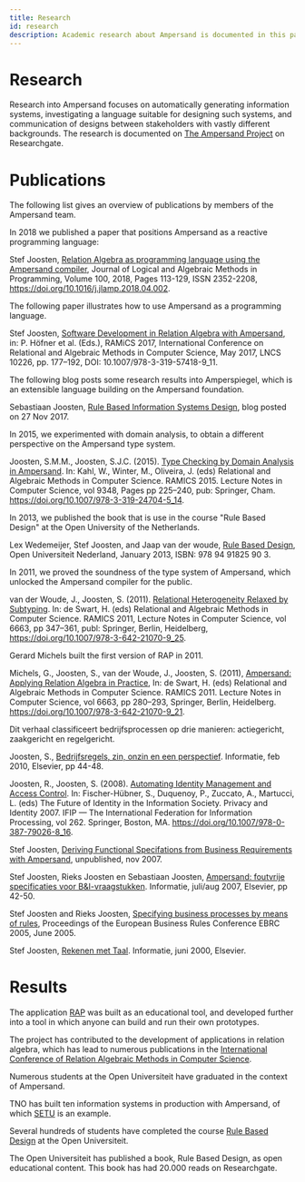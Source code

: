 ```yaml
---
title: Research
id: research
description: Academic research about Ampersand is documented in this page
---
```


# Research

Research into Ampersand focuses on automatically generating information systems, investigating a language suitable for designing such systems, and communication of designs between stakeholders with vastly different backgrounds. The research is documented on [The Ampersand Project](https://www.researchgate.net/project/Ampersand-automated-design-and-synthesis-of-information-systems-for-compliance-critical-applications) on Researchgate.

# Publications  <!--  The main page in AmpersandTarski.github.io refers to this header, so please don't change it frivolously. -->
The following list gives an overview of publications by members of the Ampersand team.

In 2018 we published a paper that positions Ampersand as a reactive programming language:

Stef Joosten, [Relation Algebra as programming language using the Ampersand compiler](https://www.sciencedirect.com/science/article/pii/S2352220817301499?via%3Dihub), Journal of Logical and Algebraic Methods in Programming, Volume 100, 2018, Pages 113-129, ISSN 2352-2208, https://doi.org/10.1016/j.jlamp.2018.04.002.

The following paper illustrates how to use Ampersand as a programming language.

Stef Joosten, [Software Development in Relation Algebra with Ampersand](https://www.researchgate.net/profile/Stef-Joosten/publication/316434400_Software_Development_in_Relation_Algebra_with_Ampersand/links/5aecae0a0f7e9b01d3e16446/Software-Development-in-Relation-Algebra-with-Ampersand.pdf), 
in: P. Höfner et al. (Eds.), RAMiCS 2017, International Conference on Relational and Algebraic Methods in Computer Science, May 2017, LNCS 10226, pp. 177–192, DOI: 10.1007/978-3-319-57418-9_11.

The following blog posts some research results into Amperspiegel, which is an extensible language building on the Ampersand foundation.

Sebastiaan Joosten, [Rule Based Information Systems Design](http://sjcjoosten.nl/1-research/information-systems/), blog posted on 27 Nov 2017.

In 2015, we experimented with domain analysis, to obtain a different perspective on the Ampersand type system.

Joosten, S.M.M., Joosten, S.J.C. (2015). [Type Checking by Domain Analysis in Ampersand](https://www.researchgate.net/publication/315043308_Type_Checking_by_Domain_Analysis_in_Ampersand). In: Kahl, W., Winter, M., Oliveira, J. (eds) Relational and Algebraic Methods in Computer Science. RAMICS 2015. Lecture Notes in Computer Science, vol 9348, Pages pp 225–240, pub: Springer, Cham. https://doi.org/10.1007/978-3-319-24704-5_14.

In 2013, we published the book that is use in the course "Rule Based Design" at the Open University of the Netherlands.

Lex Wedemeijer, Stef Joosten, and Jaap van der woude, [Rule Based Design](https://www.researchgate.net/profile/Stef-Joosten/publication/327022933_Rule_Based_Design/links/5b7321be45851546c903234a/Rule-Based-Design.pdf),
Open Universiteit Nederland, January 2013, ISBN: 978 94 91825 90 3.

In 2011, we proved the soundness of the type system of Ampersand, which unlocked the Ampersand compiler for the public.

van der Woude, J., Joosten, S. (2011). [Relational Heterogeneity Relaxed by Subtyping](https://www.researchgate.net/publication/221134732_Relational_Heterogeneity_Relaxed_by_Subtyping). In: de Swart, H. (eds) Relational and Algebraic Methods in Computer Science. RAMICS 2011, Lecture Notes in Computer Science, vol 6663, pp 347–361, publ: Springer, Berlin, Heidelberg, https://doi.org/10.1007/978-3-642-21070-9_25.

Gerard Michels built the first version of RAP in 2011.

Michels, G., Joosten, S., van der Woude, J., Joosten, S. (2011), [Ampersand: Applying Relation Algebra in Practice](https://www.researchgate.net/publication/221134925_Ampersand_-_Applying_Relation_Algebra_in_Practice), In: de Swart, H. (eds) Relational and Algebraic Methods in Computer Science. RAMICS 2011. Lecture Notes in Computer Science, vol 6663, pp 280–293, Springer, Berlin, Heidelberg. https://doi.org/10.1007/978-3-642-21070-9_21.

Dit verhaal classificeert bedrijfsprocessen op drie manieren: actiegericht, zaakgericht en regelgericht.

Joosten, S., [Bedrijfsregels, zin, onzin en een perspectief](https://www.researchgate.net/publication/283009661_Bedrijfsregels). Informatie, feb 2010, Elsevier, pp 44-48.

Joosten, R., Joosten, S. (2008). [Automating Identity Management and Access Control](https://www.researchgate.net/publication/45813877_Automating_Identity_Management_and_Access_Control). In: Fischer-Hübner, S., Duquenoy, P., Zuccato, A., Martucci, L. (eds) The Future of Identity in the Information Society. Privacy and Identity 2007. IFIP — The International Federation for Information Processing, vol 262. Springer, Boston, MA. https://doi.org/10.1007/978-0-387-79026-8_16.

Stef Joosten, [Deriving Functional Specifations from Business Requirements with Ampersand](https://www.researchgate.net/publication/255609348_Deriving_Functional_Specifications_from_Business_Requirements_with_Ampersand), unpublished, nov 2007.

Stef Joosten, Rieks Joosten en Sebastiaan Joosten, [Ampersand: foutvrije specificaties voor B&I-vraagstukken](http://sjcjoosten.nl/publications/Informatie2007Ampersand.pdf). Informatie, juli/aug 2007, Elsevier, pp 42-50.

Stef Joosten and Rieks Joosten, [Specifying business processes by means of rules](https://www.researchgate.net/publication/236340044_Specifying_business_processes_by_means_of_rules), Proceedings of the European Business Rules Conference EBRC 2005, June 2005.

Stef Joosten, [Rekenen met Taal](https://www.researchgate.net/publication/236340036_Rekenen_met_taal). Informatie, juni 2000, Elsevier.

# Results  <!--  The main page in AmpersandTarski.github.io refers to this header, so please don't change it frivolously. -->
The application [RAP](https://rap.cs.ou.nl) was built as an educational tool, and developed further into a tool in which anyone can build and run their own prototypes.

The project has contributed to the development of applications in relation algebra, which has lead to numerous publications in the [International Conference of Relation Algebraic Methods in Computer Science](http://www.ramics-conference.org).

Numerous students at the Open Universiteit have graduated in the context of Ampersand.

TNO has built ten information systems in production with Ampersand, of which [SETU](https://setu.semantic-treehouse.nl) is an example.

Several hundreds of students have completed the course [Rule Based Design](https://www.ou.nl/-/IM0403_Rule-Based-Design) at the Open Universiteit.

The Open Universiteit has published a book, Rule Based Design, as open educational content. This book has had 20.000 reads on Researchgate.